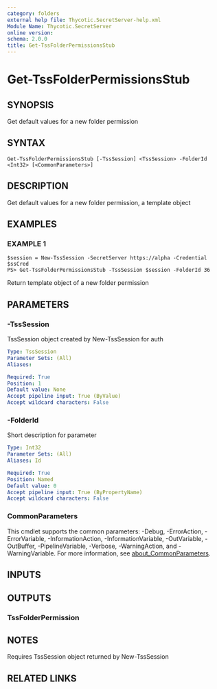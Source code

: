 ```yaml
---
category: folders
external help file: Thycotic.SecretServer-help.xml
Module Name: Thycotic.SecretServer
online version:
schema: 2.0.0
title: Get-TssFolderPermissionsStub
---
```


# Get-TssFolderPermissionsStub

## SYNOPSIS
Get default values for a new folder permission

## SYNTAX

```
Get-TssFolderPermissionsStub [-TssSession] <TssSession> -FolderId <Int32> [<CommonParameters>]
```

## DESCRIPTION
Get default values for a new folder permission, a template object

## EXAMPLES

### EXAMPLE 1
```
$session = New-TssSession -SecretServer https://alpha -Credential $ssCred
PS> Get-TssFolderPermissionsStub -TssSession $session -FolderId 36
```

Return template object of a new folder permission

## PARAMETERS

### -TssSession
TssSession object created by New-TssSession for auth

```yaml
Type: TssSession
Parameter Sets: (All)
Aliases:

Required: True
Position: 1
Default value: None
Accept pipeline input: True (ByValue)
Accept wildcard characters: False
```

### -FolderId
Short description for parameter

```yaml
Type: Int32
Parameter Sets: (All)
Aliases: Id

Required: True
Position: Named
Default value: 0
Accept pipeline input: True (ByPropertyName)
Accept wildcard characters: False
```

### CommonParameters
This cmdlet supports the common parameters: -Debug, -ErrorAction, -ErrorVariable, -InformationAction, -InformationVariable, -OutVariable, -OutBuffer, -PipelineVariable, -Verbose, -WarningAction, and -WarningVariable. For more information, see [about_CommonParameters](http://go.microsoft.com/fwlink/?LinkID=113216).

## INPUTS

## OUTPUTS

### TssFolderPermission
## NOTES
Requires TssSession object returned by New-TssSession

## RELATED LINKS
